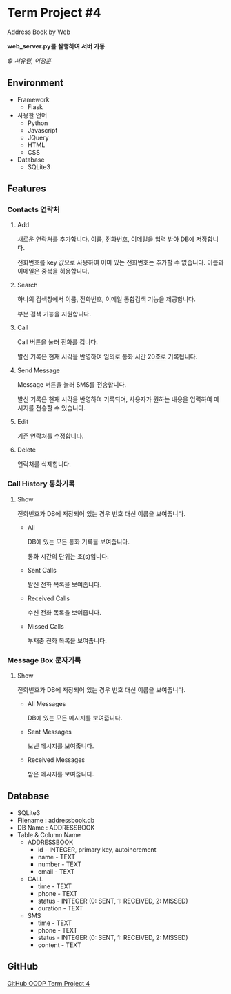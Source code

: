 # Term Project #4

Address Book by Web

**web_server.py를 실행하여 서버 가동**

*© 서유림, 이정훈*



## Environment

- Framework
  - Flask
- 사용한 언어
  - Python
  - Javascript
  - JQuery
  - HTML
  - CSS
- Database
  - SQLite3




## Features

### Contacts 연락처

1. Add

   새로운 연락처를 추가합니다. 이름, 전화번호, 이메일을 입력 받아 DB에 저장합니다.

   전화번호를 key 값으로 사용하여 이미 있는 전화번호는 추가할 수 없습니다. 이름과 이메일은 중복을 허용합니다.

2. Search

   하나의 검색창에서 이름, 전화번호, 이메일 통합검색 기능을 제공합니다.

   부분 검색 기능을 지원합니다.

3. Call

   Call 버튼을 눌러 전화를 겁니다.

   발신 기록은 현재 시각을 반영하여 임의로 통화 시간 20초로 기록됩니다.

4. Send Message

   Message 버튼을 눌러 SMS를 전송합니다.

   발신 기록은 현재 시각을 반영하여 기록되며, 사용자가 원하는 내용을 입력하여 메시지를 전송할 수 있습니다.

5. Edit

   기존 연락처를 수정합니다.

6. Delete

   연락처를 삭제합니다.



### Call History 통화기록

1. Show

   전화번호가 DB에 저장되어 있는 경우 번호 대신 이름을 보여줍니다.

   - All

     DB에 있는 모든 통화 기록을 보여줍니다.

     통화 시간의 단위는 초(s)입니다.

   - Sent Calls

     발신 전화 목록을 보여줍니다.

   - Received Calls

     수신 전화 목록을 보여줍니다.

   - Missed Calls

     부재중 전화 목록을 보여줍니다.



### Message Box 문자기록

1. Show

   전화번호가 DB에 저장되어 있는 경우 번호 대신 이름을 보여줍니다.

   - All Messages

     DB에 있는 모든 메시지를 보여줍니다.

   - Sent Messages

     보낸 메시지를 보여줍니다.

   - Received Messages

     받은 메시지를 보여줍니다.



## Database

- SQLite3
- Filename : addressbook.db
- DB Name : ADDRESSBOOK
- Table & Column Name
  - ADDRESSBOOK
    - id - INTEGER, primary key, autoincrement
    - name - TEXT
    - number - TEXT
    - email - TEXT
  - CALL
    - time - TEXT
    - phone - TEXT
    - status - INTEGER (0: SENT, 1: RECEIVED, 2: MISSED)
    - duration - TEXT
  - SMS
    - time - TEXT
    - phone - TEXT
    - status - INTEGER (0: SENT, 1: RECEIVED, 2: MISSED)
    - content - TEXT



## GitHub

[GitHub OODP Term Project 4](https://github.com/sur801/oodp_term4)

